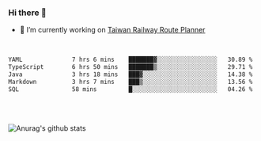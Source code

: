 ### Hi there 👋

- 🔭 I’m currently working on [Taiwan Railway Route Planner](https://github.com/Taiwan-Railway-Route-Planner)

<br/>

<!--START_SECTION:waka-->

```txt
YAML              7 hrs 6 mins    ███████▓░░░░░░░░░░░░░░░░░   30.89 %
TypeScript        6 hrs 50 mins   ███████▒░░░░░░░░░░░░░░░░░   29.71 %
Java              3 hrs 18 mins   ███▓░░░░░░░░░░░░░░░░░░░░░   14.38 %
Markdown          3 hrs 7 mins    ███▒░░░░░░░░░░░░░░░░░░░░░   13.56 %
SQL               58 mins         █░░░░░░░░░░░░░░░░░░░░░░░░   04.26 %
```

<!--END_SECTION:waka-->

<br/>
<br/>

![Anurag's github stats](https://github-readme-stats.vercel.app/api?username=DepickereSven&show_icons=true&theme=tokyonight)



<!--
**DepickereSven/DepickereSven** is a ✨ _special_ ✨ repository because its `README.md` (this file) appears on your GitHub profile.

Here are some ideas to get you started:

- 🔭 I’m currently working on ...
- 🌱 I’m currently learning ...
- 👯 I’m looking to collaborate on ...
- 🤔 I’m looking for help with ...
- 💬 Ask me about ...
- 📫 How to reach me: ...
- 😄 Pronouns: ...
- ⚡ Fun fact: ...
-->
